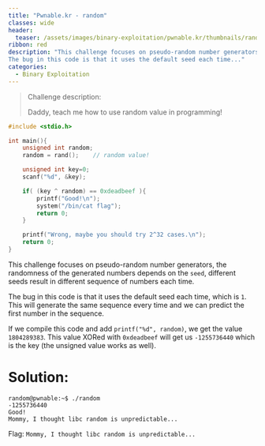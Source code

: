 ```yaml
---
title: "Pwnable.kr - random"
classes: wide
header:
  teaser: /assets/images/binary-exploitation/pwnable.kr/thumbnails/random.png
ribbon: red
description: "This challenge focuses on pseudo-random number generators, the randomness of the generated numbers depends on the `seed`, different seeds result in different sequence of numbers each time.
The bug in this code is that it uses the default seed each time..."
categories:
  - Binary Exploitation
---
```


> Challenge description:
>
> Daddy, teach me how to use random value in programming!




```c
#include <stdio.h>

int main(){
	unsigned int random;
	random = rand();	// random value!

	unsigned int key=0;
	scanf("%d", &key);

	if( (key ^ random) == 0xdeadbeef ){
		printf("Good!\n");
		system("/bin/cat flag");
		return 0;
	}

	printf("Wrong, maybe you should try 2^32 cases.\n");
	return 0;
}
```

This challenge focuses on pseudo-random number generators, the randomness of the generated numbers depends on the `seed`, different seeds result in different sequence of numbers each time.

The bug in this code is that it uses the default seed each time, which is `1`. This will generate the same sequence every time and we can predict the first number in the sequence.

If we compile this code and add `printf("%d", random)`, we get the value `1804289383`. This value XORed with `0xdeadbeef` will get us `-1255736440` which is the key (the unsigned value works as well).

# Solution:

```
random@pwnable:~$ ./random 
-1255736440
Good!
Mommy, I thought libc random is unpredictable...
```

Flag: `Mommy, I thought libc random is unpredictable...`